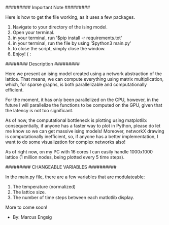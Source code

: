######### Important Note #########

Here is how to get the file working, as it uses a few packages.

1. Navigate to your directory of the ising model.
2. Open your terminal.
3. in your terminal, run '$pip install -r requirements.txt'
4. in your terminal, run the file by using '$python3 main.py'
5. to close the script, simply close the window.
6. Enjoy! ( :

######## Description #########

Here we present an ising model created using a network abstraction of the lattice. That means, we can compute everything using matrix multiplication, which, for sparse graphs, is both parallelizable and computationally efficient. 


For the moment, it has only been parallelized on the CPU, however, in the future I will parallelize the functions to be computed on the GPU, given that the latency is not too significant. 


As of now, the computational bottleneck is plotting using matplotlib: consequentially, if anyone has a faster way to plot in Python, please do let me know so we can get massive ising models! Moreover, networkX drawing is computationally inefficient, so, if anyone has a better implementation, I want to do some visualization for complex networks also! 


As of right now, on my PC with 16 cores I can easily handle 1000x1000 lattice (1 million nodes, being plotted every 5 time steps).


######### CHANGEABLE VARIABLES ##########

In the main.py file, there are a few variables that are modulateable:
1. The temperature (normalized)
2. The lattice size.
3. The number of time steps between each matlotlib display.


More to come soon!


- By: Marcus Engsig
